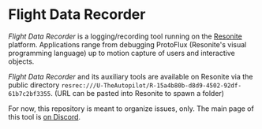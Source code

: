 # Flight Data Recorder
_Flight Data Recorder_ is a logging/recording tool running on the [Resonite](https://resonite.com/) platform.
Applications range from debugging ProtoFlux (Resonite's visual programming language) up to motion capture of users and interactive objects.

_Flight Data Recorder_ and its auxiliary tools are available on Resonite via the public directory `resrec:///U-TheAutopilot/R-15a4b80b-d8d9-4502-92df-61b7c2bf3355`. (URL can be pasted into Resonite to spawn a folder)

For now, this repository is meant to organize issues, only.
The main page of this tool is [on Discord](https://discord.com/channels/1040316820650991766/1202422002611126292/1202422002611126292).
